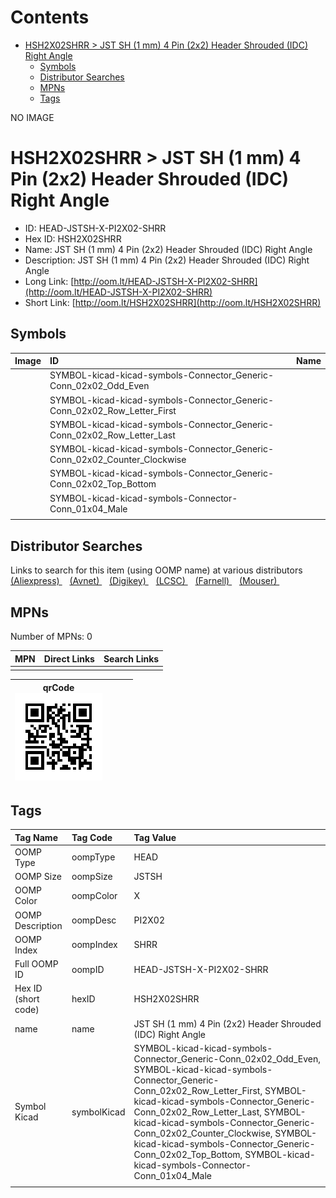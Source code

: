 



Contents
========

* [HSH2X02SHRR > JST SH (1 mm) 4 Pin (2x2) Header Shrouded (IDC) Right Angle](#hsh2x02shrr--jst-sh-1-mm-4-pin-2x2-header-shrouded-idc-right-angle)
	* [Symbols](#symbols)
	* [Distributor Searches](#distributor-searches)
	* [MPNs](#mpns)
	* [Tags](#tags)
  
NO IMAGE  
# HSH2X02SHRR > JST SH (1 mm) 4 Pin (2x2) Header Shrouded (IDC) Right Angle

- ID: HEAD-JSTSH-X-PI2X02-SHRR
- Hex ID: HSH2X02SHRR
- Name: JST SH (1 mm) 4 Pin (2x2) Header Shrouded (IDC) Right Angle
- Description: JST SH (1 mm) 4 Pin (2x2) Header Shrouded (IDC) Right Angle
- Long Link: [http://oom.lt/HEAD-JSTSH-X-PI2X02-SHRR](http://oom.lt/HEAD-JSTSH-X-PI2X02-SHRR)
- Short Link: [http://oom.lt/HSH2X02SHRR](http://oom.lt/HSH2X02SHRR)

## Symbols
  

|Image|ID|Name|
| :--- | :--- | :--- |
|![]()|SYMBOL-kicad-kicad-symbols-Connector_Generic-Conn_02x02_Odd_Even||
|![]()|SYMBOL-kicad-kicad-symbols-Connector_Generic-Conn_02x02_Row_Letter_First||
|![]()|SYMBOL-kicad-kicad-symbols-Connector_Generic-Conn_02x02_Row_Letter_Last||
|![]()|SYMBOL-kicad-kicad-symbols-Connector_Generic-Conn_02x02_Counter_Clockwise||
|![]()|SYMBOL-kicad-kicad-symbols-Connector_Generic-Conn_02x02_Top_Bottom||
|![]()|SYMBOL-kicad-kicad-symbols-Connector-Conn_01x04_Male||
||||

## Distributor Searches
  
Links to search for this item (using OOMP name) at various distributors  
[(Aliexpress) ](https://www.aliexpress.com/wholesale?SearchText=1117JST+SH+1+mm+4+Pin+2x2+Header+Shrouded+IDC+Right+Angle)&nbsp;&nbsp;&nbsp;[(Avnet) ](https://www.avnet.com/shop/us/search/JST+SH+1+mm+4+Pin+2x2+Header+Shrouded+IDC+Right+Angle)&nbsp;&nbsp;&nbsp;[(Digikey) ](https://www.digikey.co.uk/en/products/result?s=JST+SH+1+mm+4+Pin+2x2+Header+Shrouded+IDC+Right+Angle)&nbsp;&nbsp;&nbsp;[(LCSC) ](https://www.lcsc.com/search?q=JST+SH+1+mm+4+Pin+2x2+Header+Shrouded+IDC+Right+Angle)&nbsp;&nbsp;&nbsp;[(Farnell) ](https://uk.farnell.com/search?st=JST+SH+1+mm+4+Pin+2x2+Header+Shrouded+IDC+Right+Angle)&nbsp;&nbsp;&nbsp;[(Mouser) ](https://www.mouser.com/c/?q=JST+SH+1+mm+4+Pin+2x2+Header+Shrouded+IDC+Right+Angle)&nbsp;&nbsp;&nbsp;
## MPNs
  
Number of MPNs: 0  

|MPN|Direct Links|Search Links|
| :--- | :--- | :--- |
||||
  

|qrCode<br>[![](https://raw.githubusercontent.com/oomlout/oomlout_OOMP_parts_V2/main/HEAD/JSTSH/X/PI2X02/SHRR/qrCode_140.png)](https://github.com/oomlout/oomlout_OOMP_parts_V2/tree/main/HEAD/JSTSH/X/PI2X02/SHRR/qrCode.png)||||
| :---: | :---: | :---: | :---: |

## Tags
  

|Tag Name|Tag Code|Tag Value|
| :--- | :--- | :--- |
|OOMP Type|oompType|HEAD|
|OOMP Size|oompSize|JSTSH|
|OOMP Color|oompColor|X|
|OOMP Description|oompDesc|PI2X02|
|OOMP Index|oompIndex|SHRR|
|Full OOMP ID|oompID|HEAD-JSTSH-X-PI2X02-SHRR|
|Hex ID (short code)|hexID|HSH2X02SHRR|
|name|name|JST SH (1 mm) 4 Pin (2x2) Header Shrouded (IDC) Right Angle|
|Symbol Kicad|symbolKicad|SYMBOL-kicad-kicad-symbols-Connector_Generic-Conn_02x02_Odd_Even, SYMBOL-kicad-kicad-symbols-Connector_Generic-Conn_02x02_Row_Letter_First, SYMBOL-kicad-kicad-symbols-Connector_Generic-Conn_02x02_Row_Letter_Last, SYMBOL-kicad-kicad-symbols-Connector_Generic-Conn_02x02_Counter_Clockwise, SYMBOL-kicad-kicad-symbols-Connector_Generic-Conn_02x02_Top_Bottom, SYMBOL-kicad-kicad-symbols-Connector-Conn_01x04_Male|
||||
